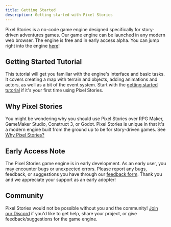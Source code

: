 ```yaml
---
title: Getting Started
description: Getting started with Pixel Stories
---
```


Pixel Stories is a no-code game engine designed specifically for story-driven adventures games. Our game engine can be launched in any modern web browser. The engine is free and in early access alpha. You can jump right into the engine <a href="https://app.pixelstories.io" target="_blank">here</a>!

## Getting Started Tutorial

This tutorial will get you familiar with the engine's interface and basic tasks. It covers creating a map with terrain and objects, adding animations and actors, as well as a bit of the event system. Start with the [getting started tutorial](../tutorials/basic) if it's your first time using Pixel Stories.

## Why Pixel Stories

You might be wondering why you should use Pixel Stories over RPG Maker, GameMaker Studio, Construct 3, or Godot. Pixel Stories is unique in that it's a modern engine built from the ground up to be for story-driven games. See [Why Pixel Stories?](../why-pixel-stories)

## Early Access Note

The Pixel Stories game engine is in early development. As an early user, you may encounter bugs or unexpected errors. Please report any bugs, feedback, or suggestions you have through our [feedback form](https://forms.gle/76x3G1mkUQpKvbG7A). Thank you and we appreciate your support as an early adopter!

## Community

Pixel Stories would not be possible without you and the community! [Join our Discord](https://discord.gg/XN9EaUh26g) if you'd like to get help, share your project, or give feedback/suggestions for the game engine.
